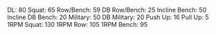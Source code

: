 DL: 80
 Squat: 65
 Row/Bench: 59
 DB Row/Bench: 25
 Incline Bench: 50
 Incline DB Bench: 20
 Military: 50
 DB Military: 20
 Push Up: 16
 Pull Up: 5
 1RPM Squat: 130
 1RPM Row: 105
 1RPM Bench: 95
